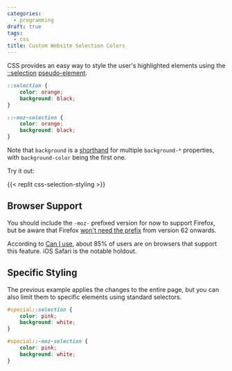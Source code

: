 ```yaml
---
categories:
  - programming
draft: true
tags:
  - css
title: Custom Website Selection Colors
---
```


CSS provides an easy way to style the user's highlighted elements using the
[::selection](https://developer.mozilla.org/en-US/docs/Web/CSS/::selection)
[pseudo-element](https://developer.mozilla.org/en-US/docs/Web/CSS/Pseudo-elements).

```css
::selection {
    color: orange;
    background: black;
}

::-moz-selection {
    color: orange;
    background: black;
}
```

Note that `background` is a
[shorthand](https://stackoverflow.com/a/10205500/1481479) for multiple
`background-*` properties, with `background-color` being the first one.

Try it out:

{{< replit css-selection-styling >}}

## Browser Support

You should include the `-moz-` prefixed version for now to support Firefox, but
be aware that Firefox [won't need the
prefix](https://bugzilla.mozilla.org/show_bug.cgi?id=509958) from version 62
onwards.

According to [Can I use](https://caniuse.com/#feat=css-selection), about 85% of
users are on browsers that support this feature. iOS Safari is the notable
holdout.

## Specific Styling

The previous example applies the changes to the entire page, but you can also
limit them to specific elements using standard selectors.

```css
#special::selection {
    color: pink;
    background: white;
}

#special::-moz-selection {
    color: pink;
    background: white;
}
```
